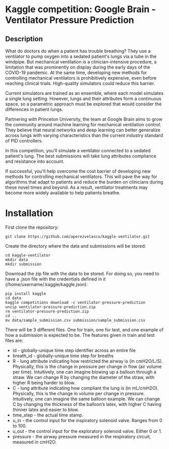 # Kaggle competition: Google Brain - Ventilator Pressure Prediction

## Description

What do doctors do when a patient has trouble breathing? They use a ventilator to pump 
oxygen into a sedated patient's lungs via a tube in the windpipe. But mechanical
ventilation is a clinician-intensive procedure, a limitation that was prominently 
on display during the early days of the COVID-19 pandemic. At the same time, 
developing new methods for controlling mechanical ventilators is prohibitively 
expensive, even before reaching clinical trials. High-quality simulators could 
reduce this barrier.

Current simulators are trained as an ensemble, where each model simulates a single lung 
setting. However, lungs and their attributes form a continuous space, so a parametric 
approach must be explored that would consider the differences in patient lungs.

Partnering with Princeton University, the team at Google Brain aims to grow the 
community around machine learning for mechanical ventilation control. They believe 
that neural networks and deep learning can better generalize across lungs with varying 
characteristics than the current industry standard of PID controllers.

In this competition, you’ll simulate a ventilator connected to a sedated patient's lung.
The best submissions will take lung attributes compliance and resistance into account.

If successful, you'll help overcome the cost barrier of developing new methods for 
controlling mechanical ventilators. This will pave the way for algorithms that adapt 
to patients and reduce the burden on clinicians during these novel times and beyond. 
As a result, ventilator treatments may become more widely available to help patients 
breathe.

# Installation

First clone the repository:

```
git clone https://github.com/aperezvelasco/kaggle-ventilator.git
```

Create the directory where the data and submissions will be stored:

```
cd kaggle-ventilator
mkdir data
mkdir submission
```

Download the zip file with the data to be stored. For doing so, you need to have a .json
file with the credentials defined in it (/home/username/.kaggle/kaggle.json):

```
pip install kaggle
cd data
kaggle competitions download -c ventilator-pressure-prediction
unzip ventilator-pressure-prediction.zip 
rm ventilator-pressure-prediction.zip 
cd ..
mv data/sample_submission.csv submission/sample_submission.csv
```

There will be 3 different files. One for train, one for test, and one example of how a 
submission is expected to be. The features given in train and test files are:

- id - globally-unique time step identifier across an entire file
- breath_id - globally-unique time step for breaths
- R - lung attribute indicating how restricted the airway is (in cmH2O/L/S). Physically, this is the change in pressure per change in flow (air volume per time). Intuitively, one can imagine blowing up a balloon through a straw. We can change R by changing the diameter of the straw, with higher R being harder to blow.
- C - lung attribute indicating how compliant the lung is (in mL/cmH2O). Physically, this is the change in volume per change in pressure. Intuitively, one can imagine the same balloon example. We can change C by changing the thickness of the balloon’s latex, with higher C having thinner latex and easier to blow.
- time_step - the actual time stamp.
- u_in - the control input for the inspiratory solenoid valve. Ranges from 0 to 100.
- u_out - the control input for the exploratory solenoid valve. Either 0 or 1.
- pressure - the airway pressure measured in the respiratory circuit, measured in cmH2O.
